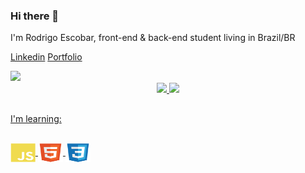 ### Hi there 👋 

I'm Rodrigo Escobar, front-end & back-end student living in Brazil/BR

<a target="_blank" href="https://www.linkedin.com/in/rodrigo-escobar-63104655/">Linkedin</a>
<a target="_blank" href="https://escobarrodrigo.github.io/Portifolio/">Portfolio</a>

 <a href="https://www.linkedin.com/in/rodrigo-escobar-63104655/" target="_blank">
         <img src="https://img.icons8.com/nolan/96/linkedin.png"/>
        </a>




<div align="center">
  <a href="https://github.com/EscobarRodrigo">
  <img height="180em" src="https://github-readme-stats.vercel.app/api?username=EscobarRodrigo&show_icons=true&theme=dark&include_all_commits=true&count_private=true"/>
  <img height="180em" src="https://github-readme-stats.vercel.app/api/top-langs/?username=EscobarRodrigo&layout=compact&langs_count=7&theme=dark"/>
</div>

  ##
  
I'm learning:
  <div style="display: inline_block"><br>
  <img align="center" alt="Rafa-Js" height="30" width="40" src="https://raw.githubusercontent.com/devicons/devicon/master/icons/javascript/javascript-plain.svg">
  <img align="center" alt="Rafa-HTML" height="30" width="40" src="https://raw.githubusercontent.com/devicons/devicon/master/icons/html5/html5-original.svg">
  <img align="center" alt="Rafa-CSS" height="30" width="40" src="https://raw.githubusercontent.com/devicons/devicon/master/icons/css3/css3-original.svg">
  </div>
  
<!--   
    ![Snake animation](https://github.com/EscobarRodrigo/EscobarRodrigo/blob/output/github-contribution-grid-snake.svg) -->



